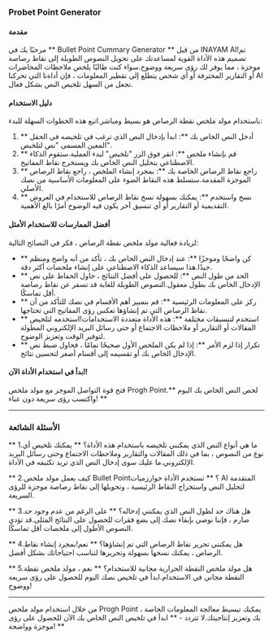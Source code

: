 ### Probet Point Generator

#### مقدمة
مرحبًا بك في ** Bullet Point Cummary Generator ** من قبل INAYAM AI!تم تصميم هذه الأداة القوية لمساعدتك على تحويل النصوص الطويلة إلى نقاط رصاصة موجزة ، مما يوفر لك رؤى سريعة ووضوح.سواء كنت طالبًا يلخص ملاحظات المحاضرات أو التقارير المحترفة أو أي شخص يتطلع إلى تقطير المعلومات ، فإن أداةنا التي تحركنا AI تجعل من السهل تلخيص النص بشكل فعال.

#### دليل الاستخدام
باستخدام مولد ملخص نقطة الرصاص هو بسيط ومباشر.اتبع هذه الخطوات السهلة للبدء:

1. ** أدخل النص الخاص بك **: ابدأ بإدخال النص الذي ترغب في تلخيصه في الحقل المعين المسمى "نص لتلخيص".
2. ** قم بإنشاء ملخص **: انقر فوق الزر "تلخيص" لبدء العملية.ستقوم الذكاء الاصطناعي بتحليل النص الخاص بك ويستخرج نقاط المفاتيح.
3. ** راجع نقاط الرصاص الخاصة بك **: بمجرد إنشاء الملخص ، راجع نقاط الرصاص الموجزة المقدمة.ستسلط هذه النقاط الضوء على المعلومات الأساسية من نصك الأصلي.
4. ** نسخ واستخدم **: يمكنك بسهولة نسخ نقاط الرصاص للاستخدام في العروض التقديمية أو التقارير أو أي تنسيق آخر يكون فيه الوضوح أمرًا بالغ الأهمية.

#### أفضل الممارسات للاستخدام الأمثل
لزيادة فعالية مولد ملخص نقطة الرصاص ، فكر في النصائح التالية:

- ** كن واضحًا وموجزًا ​​**: عند إدخال النص الخاص بك ، تأكد من أنه واضح ومنظم جيدًا.هذا سيساعد الذكاء الاصطناعي على إنشاء ملخصات أكثر دقة.
- ** الحد من طول النص **: للحصول على أفضل النتائج ، حاول الحفاظ على نص الإدخال الخاص بك بطول معقول.النصوص الطويلة للغاية قد تسفر عن نقاط رصاصة أقل تماسكًا.
- ** ركز على المعلومات الرئيسية **: قم بتمييز أهم الأقسام في نصك للتأكد من أن نقاط الرصاص التي تم إنشاؤها تعكس رؤى المفاتيح التي تحتاجها.
- ** استخدم لتنسيقات مختلفة **: هذه الأداة متعددة الاستخدامات!استخدمه لتلخيص المقالات أو التقارير أو ملاحظات الاجتماع أو حتى رسائل البريد الإلكتروني المطولة لتوفير الوقت وتعزيز الوضوح.
- ** تكرار إذا لزم الأمر **: إذا لم يكن الملخص الأول صحيحًا تمامًا ، فحاول ضبط نص الإدخال الخاص بك أو تقسيمه إلى أقسام أصغر لتحسين نتائج.

#### ابدأ في استخدام الأداة الآن!
فتح قوة التواصل الموجز مع مولد ملخص Progh Point.** لخص النص الخاص بك اليوم واكتسب رؤى سريعة دون عناء! **

---

### الأسئلة الشائعة

** 1.ما هي أنواع النص الذي يمكنني تلخيصه باستخدام هذه الأداة؟ **
يمكنك تلخيص أي نوع من النصوص ، بما في ذلك المقالات والتقارير وملاحظات الاجتماع وحتى رسائل البريد الإلكتروني.ما عليك سوى إدخال النص الذي تريد تكثيفه في الأداة.

** 2.كيف يعمل مولد ملخص Bullet Point؟ **
تستخدم الأداة خوارزميات AI المتقدمة لتحليل النص واستخراج النقاط الرئيسية ، وتحويلها إلى نقاط رصاصة موجزة للرؤى السريعة.

** 3.هل هناك حد لطول النص الذي يمكنني إدخاله؟ **
على الرغم من عدم وجود حد صارم ، فإننا نوصي بإبقاء نصك إلى بضع فقرات للحصول على النتائج المثلى.قد تؤدي النصوص الأطول إلى ملخصات أقل تماسكًا.

** 4.هل يمكنني تحرير نقاط الرصاص التي تم إنشاؤها؟ **
نعم!بمجرد إنشاء نقاط الرصاص ، يمكنك نسخها بسهولة وتحريرها لتناسب احتياجاتك بشكل أفضل.

** 5.هل مولد ملخص النقطة الحرارية مجانية للاستخدام؟ **
نعم ، مولد ملخص نقطة النقطة مجاني في الاستخدام.ابدأ في تلخيص نصك اليوم للحصول على رؤى سريعة ووضوح!

---

من خلال استخدام مولد ملخص Progh Point ، يمكنك تبسيط معالجة المعلومات الخاصة بك وتعزيز إنتاجيتك.لا تتردد - ** ابدأ في تلخيص النص الخاص بك الآن للحصول على رؤى موجزة وواضحة! **
